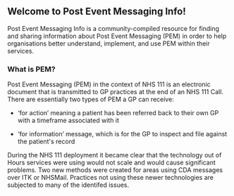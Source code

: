 ## Welcome to Post Event Messaging Info!

Post Event Messaging Info is a community-compiled resource for finding and sharing information about Post Event Messaging (PEM) in order to help organisations better understand, implement, and use PEM within their services.


### What is PEM?
Post Event Messaging (PEM) in the context of NHS 111 is an electronic document that is transmitted to GP practices at the end of an NHS 111 Call. There are essentially two types of PEM a GP can receive:

* ‘for action’ meaning a patient has been referred back to their own GP with a timeframe associated with it

* ‘for information’ message, which is for the GP to inspect and file against the patient's record

During the NHS 111 deployment it became clear that the technology out of Hours services were using would not scale and would cause significant problems. Two new methods were created for areas using CDA messages over ITK or NHSMail. Practices not using these newer technologies are subjected to many of the identifed issues.
